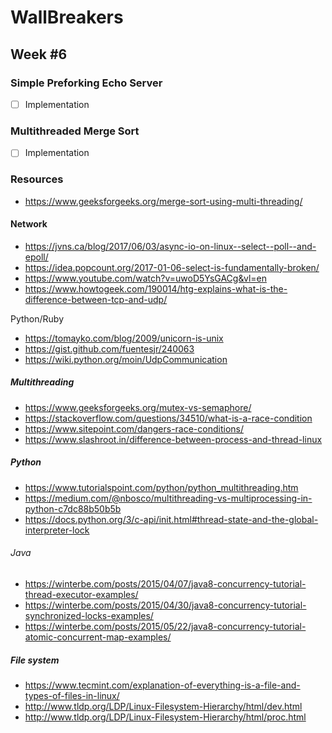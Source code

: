 # WallBreakers

## Week #6

### Simple Preforking Echo Server
- [ ] Implementation

### Multithreaded Merge Sort
- [ ] Implementation

### Resources

- https://www.geeksforgeeks.org/merge-sort-using-multi-threading/

#### Network
- https://jvns.ca/blog/2017/06/03/async-io-on-linux--select--poll--and-epoll/
- https://idea.popcount.org/2017-01-06-select-is-fundamentally-broken/
- https://www.youtube.com/watch?v=uwoD5YsGACg&vl=en
- https://www.howtogeek.com/190014/htg-explains-what-is-the-difference-between-tcp-and-udp/

Python/Ruby
- https://tomayko.com/blog/2009/unicorn-is-unix
- https://gist.github.com/fuentesjr/240063
- https://wiki.python.org/moin/UdpCommunication


##### Multithreading
- https://www.geeksforgeeks.org/mutex-vs-semaphore/
- https://stackoverflow.com/questions/34510/what-is-a-race-condition
- https://www.sitepoint.com/dangers-race-conditions/
- https://www.slashroot.in/difference-between-process-and-thread-linux

##### Python
- https://www.tutorialspoint.com/python/python_multithreading.htm
- https://medium.com/@nbosco/multithreading-vs-multiprocessing-in-python-c7dc88b50b5b
- https://docs.python.org/3/c-api/init.html#thread-state-and-the-global-interpreter-lock

###### Java
- https://winterbe.com/posts/2015/04/07/java8-concurrency-tutorial-thread-executor-examples/
- https://winterbe.com/posts/2015/04/30/java8-concurrency-tutorial-synchronized-locks-examples/
- https://winterbe.com/posts/2015/05/22/java8-concurrency-tutorial-atomic-concurrent-map-examples/
	
##### File system
- https://www.tecmint.com/explanation-of-everything-is-a-file-and-types-of-files-in-linux/
- http://www.tldp.org/LDP/Linux-Filesystem-Hierarchy/html/dev.html
- http://www.tldp.org/LDP/Linux-Filesystem-Hierarchy/html/proc.html


